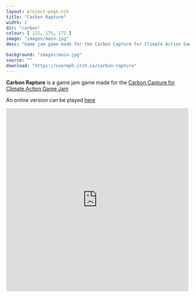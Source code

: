 ```yaml
---
layout: project-page.njk
title: "Carbon Rapture"
width: 2
dir: "carbon"
colour: [ 121, 175, 172 ]
image: "images/main.jpg"
desc: "Game jam game made for the Carbon Capture for Climate Action Game Jam"

background: "images/main.jpg"
source: ""
download: "https://snarmph.itch.io/carbon-rapture"
---
```


**Carbon Rapture** is a game jam game made for the [Carbon Capture for Climate Action Game Jam](https://itch.io/jam/asgj-climate-change)

An online version can be played [here](https://alessandrobason.github.io/ASGJam/carbon_rapture.html) 

<iframe class="game" width="500" height="500" src="https://alessandrobason.github.io/ASGJam/carbon_rapture.html" title="YouTube video player" frameborder="0" referrerpolicy="strict-origin-when-cross-origin" allowfullscreen></iframe>